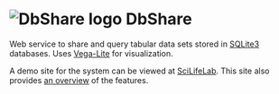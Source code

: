 # ![DbShare logo](https://raw.githubusercontent.com/pekrau/DbShare/master/dbshare/static/dbshare-32.png) DbShare

Web service to share and query tabular data sets stored in
[SQLite3](https://www.sqlite.org/) databases.
Uses [Vega-Lite](https://vega.github.io/vega-lite/) for visualization.

A demo site for the system can be viewed at
[SciLifeLab](https://dbshare.scilifelab.se/). This site also provides
[an overview](https://dbshare.scilifelab.se/about/doc/overview) of the
features.
